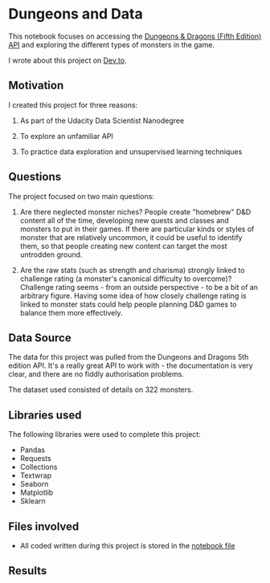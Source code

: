 # Dungeons and Data

This notebook focuses on accessing the [Dungeons & Dragons (Fifth Edition) API](https://www.dnd5eapi.co/) and exploring the different types of monsters in the game.

I wrote about this project on [Dev.to]().

## Motivation

I created this project for three reasons:

1. As part of the Udacity Data Scientist Nanodegree

2. To explore an unfamiliar API

3. To practice data exploration and unsupervised learning techniques

## Questions

The project focused on two main questions:

1. Are there neglected monster niches?
People create "homebrew" D&D content all of the time, developing new quests and classes and monsters to put in their games. If there are particular kinds or styles of monster that are relatively uncommon, it could be useful to identify them, so that people creating new content can target the most untrodden ground.

2. Are the raw stats (such as strength and charisma) strongly linked to challenge rating (a monster's canonical difficulty to overcome)?
Challenge rating seems - from an outside perspective - to be a bit of an arbitrary figure. Having some idea of how closely challenge rating is linked to monster stats could help people planning D&D games to balance them more effectively.

## Data Source

The data for this project was pulled from the Dungeons and Dragons 5th edition API. It's a really great API to work with - the documentation is very clear, and there are no fiddly authorisation problems.

The dataset used consisted of details on 322 monsters.

## Libraries used

The following libraries were used to complete this project:

- Pandas
- Requests
- Collections
- Textwrap
- Seaborn
- Matplotlib
- Sklearn

## Files involved

- All coded written during this project is stored in the [notebook file](./Dungeons%20and%20Data.ipynb)

## Results

###
